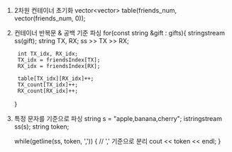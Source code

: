 1. 2차원 컨테이너 초기화
    vector<vector<int>> table(friends_num, vector(friends_num, 0));

2. 컨테이너 반복문 & 공백 기준 파싱
    for(const string &gift : gifts){
        stringstream ss(gift);
        string TX, RX;
        ss >> TX >> RX;
        
        int TX_idx, RX_idx;
        TX_idx = friendsIndex[TX];
        RX_idx = friendsIndex[RX];
        
        table[TX_idx][RX_idx]++;
        TX_count[TX_idx]++;
        RX_count[RX_idx]++;
    }

3. 특정 문자를 기준으로 파싱
    string s = "apple,banana,cherry";
    istringstream ss(s);
    string token;

    while(getline(ss, token, ',')) {  // ',' 기준으로 분리
        cout << token << endl;
    }
